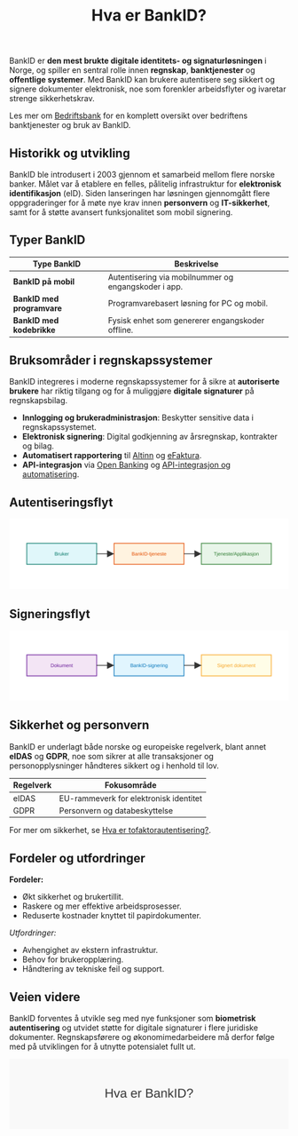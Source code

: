 ﻿---
title: "Hva er BankID?"
meta_title: "Hva er BankID?"
meta_description: 'BankID er **den mest brukte digitale identitets- og signaturløsningen** i Norge, og spiller en sentral rolle innen **regnskap**, **banktjenester** og **offentl...'
slug: bankid
type: blog
layout: pages/single
---

BankID er **den mest brukte digitale identitets- og signaturløsningen** i Norge, og spiller en sentral rolle innen **regnskap**, **banktjenester** og **offentlige systemer**. Med BankID kan brukere autentisere seg sikkert og signere dokumenter elektronisk, noe som forenkler arbeidsflyter og ivaretar strenge sikkerhetskrav.

Les mer om [Bedriftsbank](/blogs/regnskap/bedriftsbank "Bedriftsbank - Oversikt over banktjenester for bedrifter og regnskapsintegrasjon") for en komplett oversikt over bedriftens banktjenester og bruk av BankID.

## Historikk og utvikling

BankID ble introdusert i 2003 gjennom et samarbeid mellom flere norske banker. Målet var å etablere en felles, pålitelig infrastruktur for **elektronisk identifikasjon** (eID). Siden lanseringen har løsningen gjennomgått flere oppgraderinger for å møte nye krav innen **personvern** og **IT-sikkerhet**, samt for å støtte avansert funksjonalitet som mobil signering.

## Typer BankID

| Type BankID               | Beskrivelse                                               |
|---------------------------|-----------------------------------------------------------|
| **BankID på mobil**       | Autentisering via mobilnummer og engangskoder i app.      |
| **BankID med programvare**| Programvarebasert løsning for PC og mobil.                |
| **BankID med kodebrikke** | Fysisk enhet som genererer engangskoder offline.          |

## Bruksområder i regnskapssystemer

BankID integreres i moderne regnskapssystemer for å sikre at **autoriserte brukere** har riktig tilgang og for å muliggjøre **digitale signaturer** på regnskapsbilag.

- **Innlogging og brukeradministrasjon**: Beskytter sensitive data i regnskapssystemet.
- **Elektronisk signering**: Digital godkjenning av årsregnskap, kontrakter og bilag.
- **Automatisert rapportering** til [Altinn](/blogs/regnskap/hva-er-altinn "Hva er Altinn? En komplett guide til offentlige tjenester i Norge") og [eFaktura](/blogs/regnskap/hva-er-efaktura "Hva er eFaktura? Veiledning til elektronisk fakturahåndtering").
- **API-integrasjon** via [Open Banking](/blogs/regnskap/hva-er-open-banking "Hva er Open Banking? Oversikt over åpne bank-APIer") og [API-integrasjon og automatisering](/blogs/regnskap/api-integrasjon-automatisering-regnskap "API-integrasjon og automasjon i regnskap").

## Autentiseringsflyt

![Autentiseringsflyt med BankID](bankid-authentication-flow.svg)

## Signeringsflyt

![Signeringsflyt med BankID](bankid-signing-flow.svg)

## Sikkerhet og personvern

BankID er underlagt både norske og europeiske regelverk, blant annet **eIDAS** og **GDPR**, noe som sikrer at alle transaksjoner og personopplysninger håndteres sikkert og i henhold til lov.

| Regelverk | Fokusområde                                  |
|-----------|-----------------------------------------------|
| eIDAS     | EU-rammeverk for elektronisk identitet        |
| GDPR      | Personvern og databeskyttelse                 |

For mer om sikkerhet, se [Hva er tofaktorautentisering?](/blogs/regnskap/hva-er-tofaktorautentisering "Hva er Tofaktorautentisering? Hvordan styrke sikkerheten med 2FA").

## Fordeler og utfordringer

**Fordeler:**
- Økt sikkerhet og brukertillit.
- Raskere og mer effektive arbeidsprosesser.
- Reduserte kostnader knyttet til papirdokumenter.

*Utfordringer:*
- Avhengighet av ekstern infrastruktur.
- Behov for brukeropplæring.
- Håndtering av tekniske feil og support.

## Veien videre

BankID forventes å utvikle seg med nye funksjoner som **biometrisk autentisering** og utvidet støtte for digitale signaturer i flere juridiske dokumenter. Regnskapsførere og økonomimedarbeidere må derfor følge med på utviklingen for å utnytte potensialet fullt ut.

![Illustrasjon av konseptet BankID](bankid-image.svg)











